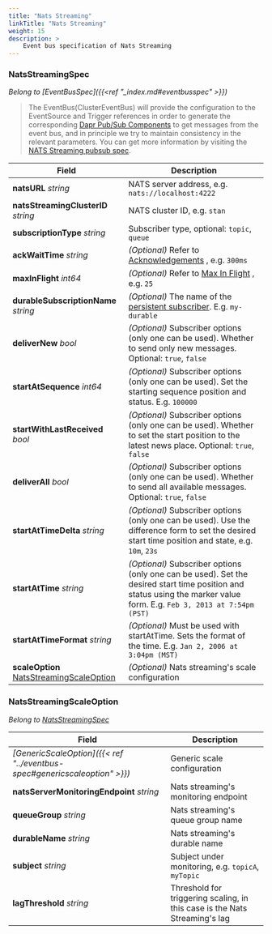 ```yaml
---
title: "Nats Streaming"
linkTitle: "Nats Streaming"
weight: 15
description: >
    Event bus specification of Nats Streaming
---
```


### NatsStreamingSpec

*Belong to [EventBusSpec]({{<ref "_index.md#eventbusspec" >}})*

> The EventBus(ClusterEventBus) will provide the configuration to the EventSource and Trigger references in order to generate the corresponding [Dapr Pub/Sub Components](https://docs.dapr.io/reference/components-reference/supported-pubsub/setup-nats-streaming/#component-format) to get messages from the event bus, and in principle we try to maintain consistency in the relevant parameters. You can get more information by visiting the [NATS Streaming pubsub spec](https://docs.dapr.io/reference/components-reference/supported-pubsub/setup-nats-streaming/#spec-metadata-fields).

| Field                                                        | Description                                                  |
| ------------------------------------------------------------ | ------------------------------------------------------------ |
| **natsURL** *string*                                         | NATS server address, e.g. `nats://localhost:4222`            |
| **natsStreamingClusterID** *string*                          | NATS cluster ID, e.g. `stan`                                 |
| **subscriptionType** *string*                                | Subscriber type, optional: `topic`, `queue`                  |
| **ackWaitTime** *string*                                     | *(Optional)* Refer to [Acknowledgements](https://docs.nats.io/developing-with-nats-streaming/acks#acknowledgements) , e.g. `300ms` |
| **maxInFlight** *int64*                                      | *(Optional)* Refer to [Max In Flight](https://docs.nats.io/developing-with-nats-streaming/acks#acknowledgements) , e.g. `25` |
| **durableSubscriptionName** *string*                         | *(Optional)* The name of the [persistent subscriber](https://docs.nats.io/developing-with-nats-streaming/durables). E.g. `my-durable` |
| **deliverNew** *bool*                                        | *(Optional)* Subscriber options (only one can be used). Whether to send only new messages. Optional: `true`, `false` |
| **startAtSequence** *int64*                                  | *(Optional)* Subscriber options (only one can be used). Set the starting sequence position and status. E.g. `100000` |
| **startWithLastReceived** *bool*                             | *(Optional)* Subscriber options (only one can be used). Whether to set the start position to the latest news place. Optional: `true`, `false` |
| **deliverAll** *bool*                                        | *(Optional)* Subscriber options (only one can be used). Whether to send all available messages. Optional: `true`, `false` |
| **startAtTimeDelta** *string*                                | *(Optional)* Subscriber options (only one can be used). Use the difference form to set the desired start time position and state, e.g. `10m`, `23s` |
| **startAtTime** *string*                                     | *(Optional)* Subscriber options (only one can be used). Set the desired start time position and status using the marker value form. E.g. `Feb 3, 2013 at 7:54pm (PST)` |
| **startAtTimeFormat** *string*                               | *(Optional)* Must be used with startAtTime. Sets the format of the time. E.g. `Jan 2, 2006 at 3:04pm (MST)` |
| **scaleOption** [NatsStreamingScaleOption](#natsstreamingscaleoption) | *(Optional)* Nats streaming's scale configuration            |

### NatsStreamingScaleOption

*Belong to [NatsStreamingSpec](#natsstreamingspec)*

| Field                                                        | Description                                                  |
| ------------------------------------------------------------ | ------------------------------------------------------------ |
| *[GenericScaleOption]({{< ref "../eventbus-spec#genericscaleoption" >}})* | Generic scale configuration                                  |
| **natsServerMonitoringEndpoint** *string*                    | Nats streaming's monitoring endpoint                         |
| **queueGroup** *string*                                      | Nats streaming's queue group name                            |
| **durableName** *string*                                     | Nats streaming's durable name                                |
| **subject** *string*                                         | Subject under monitoring, e.g. `topicA`, `myTopic`           |
| **lagThreshold** *string*                                    | Threshold for triggering scaling, in this case is the Nats Streaming's lag |

